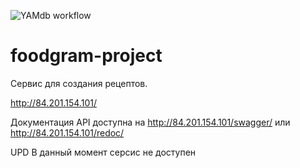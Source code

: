 ![YAMdb workflow](https://github.com/maskalev/foodgram-project-react/actions/workflows/main.yml/badge.svg)
# foodgram-project

Сервис для создания рецептов.

http://84.201.154.101/

Документация API доступна на http://84.201.154.101/swagger/ или http://84.201.154.101/redoc/

UPD В данный момент серсис не доступен
